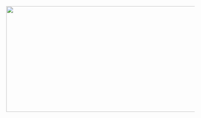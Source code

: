 <a href="https://abbasidex.netlify.app">
  <img style="width: 63.25rem; height: 17.75rem;" src="https://github.com/abbasidex/abbasidex/assets/118939743/fabe91d1-56d9-461c-ad31-a394c191e37">
</a>
